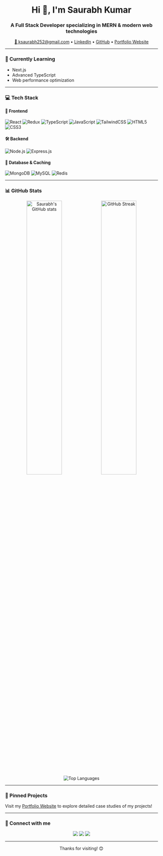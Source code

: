 <h1 align="center">Hi 👋, I'm Saurabh Kumar</h1>
<h3 align="center">A Full Stack Developer specializing in MERN & modern web technologies</h3>

<p align="center">
  <a href="mailto:ksaurabh252@gmail.com">📧 ksaurabh252@gmail.com</a> •
  <a href="https://www.linkedin.com/in/ksaurabh252/" target="_blank">LinkedIn</a> •
  <a href="https://github.com/ksaurabh252" target="_blank">GitHub</a> •
  <a href="https://ksaurabh252.github.io/saurabhKumar_Portfolio/" target="_blank">Portfolio Website</a>
</p>

---

### 🌱 Currently Learning

- Next.js
- Advanced TypeScript
- Web performance optimization

---

### 💻 Tech Stack

#### 🚀 Frontend

![React](https://img.shields.io/badge/React-20232A?style=flat&logo=react)
![Redux](https://img.shields.io/badge/Redux-593D88?style=flat&logo=redux)
![TypeScript](https://img.shields.io/badge/TypeScript-007ACC?style=flat&logo=typescript)
![JavaScript](https://img.shields.io/badge/JavaScript-F7DF1E?style=flat&logo=javascript)
![TailwindCSS](https://img.shields.io/badge/TailwindCSS-38B2AC?style=flat&logo=tailwind-css)
![HTML5](https://img.shields.io/badge/HTML5-E34F26?style=flat&logo=html5)
![CSS3](https://img.shields.io/badge/CSS3-1572B6?style=flat&logo=css3)

#### 🛠 Backend

![Node.js](https://img.shields.io/badge/Node.js-339933?style=flat&logo=node.js)
![Express.js](https://img.shields.io/badge/Express.js-000000?style=flat&logo=express)

#### 🧩 Database & Caching

![MongoDB](https://img.shields.io/badge/MongoDB-4EA94B?style=flat&logo=mongodb)
![MySQL](https://img.shields.io/badge/MySQL-4479A1?style=flat&logo=mysql)
![Redis](https://img.shields.io/badge/Redis-DC382D?style=flat&logo=redis)

---

### 📊 GitHub Stats

<p align="center">
  <img src="https://github-readme-stats.vercel.app/api?username=ksaurabh252&show_icons=true&theme=radical" alt="Saurabh's GitHub stats" width="48%" />
  <img src="https://github-readme-streak-stats.herokuapp.com?user=ksaurabh252&theme=radical" alt="GitHub Streak" width="48%" />
</p>

<p align="center">
  <img src="https://github-readme-stats.vercel.app/api/top-langs/?username=ksaurabh252&layout=compact&theme=radical" alt="Top Languages" />
</p>

---

### 📌 Pinned Projects

Visit my [Portfolio Website](https://ksaurabh252.github.io/saurabhKumar_Portfolio/) to explore detailed case studies of my projects!

---

### 🤝 Connect with me

<p align="center">
  <a href="https://www.linkedin.com/in/ksaurabh252/"><img src="https://img.shields.io/badge/LinkedIn-blue?logo=linkedin&logoColor=white" /></a>
  <a href="https://github.com/ksaurabh252"><img src="https://img.shields.io/badge/GitHub-black?logo=github&logoColor=white" /></a>
  <a href="mailto:ksaurabh252@gmail.com"><img src="https://img.shields.io/badge/Gmail-D14836?logo=gmail&logoColor=white" /></a>
</p>

---

<p align="center">Thanks for visiting! 😊</p>
